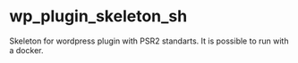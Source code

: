 # wp_plugin_skeleton_sh
Skeleton for wordpress plugin with PSR2 standarts. It is possible to run with a docker.
